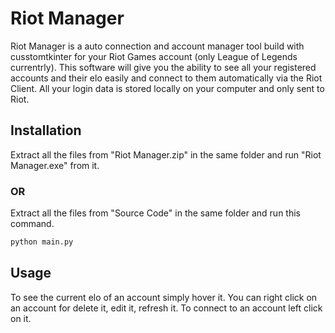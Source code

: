 # Riot Manager

Riot Manager is a auto connection and account manager tool build with cusstomtkinter for your Riot Games account (only League of Legends currentrly).
This software will give you the ability to see all your registered accounts and their elo easily and connect to them automatically via the Riot Client. All your login data is stored locally on your computer and only sent to Riot.

## Installation

Extract all the files from "Riot Manager.zip" in the same folder and run "Riot Manager.exe" from it.

### OR

Extract all the files from "Source Code" in the same folder and run this command.

```bash
python main.py
```

## Usage

To see the current elo of an account simply hover it.
You can right click on an account for delete it, edit it, refresh it.
To connect to an account left click on it.